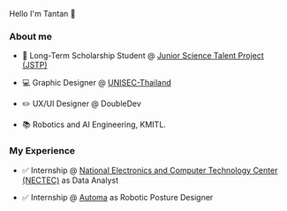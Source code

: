 Hello I'm Tantan 🤩 

### About me

* 🏅 Long-Term Scholarship Student @ [Junior Science Talent Project (JSTP)](https://www.nstda.or.th/jstp/)

* 💻 Graphic Designer @ [UNISEC-Thailand](https://www.facebook.com/unisecthailand)

* ✏️ UX/UI Designer @ DoubleDev

* 📚 Robotics and AI Engineering, KMITL.

### My Experience

* ✅ Internship @ [National Electronics and Computer Technology Center (NECTEC)](https://www.nectec.or.th/) as Data Analyst

* ✅ Internship @ [Automa](https://automarobotics.wixsite.com/zoocial?fbclid=IwAR0AzYKC6Bi59RgPZ3o1NmfxPP_eRI4exxg1BzLnL3z_nCw618XfQAsbvIk) as Robotic Posture Designer
